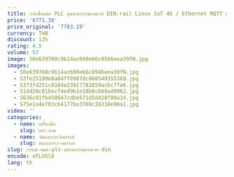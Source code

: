 ```yaml
---
title: การเชื่อมต่อ PLC อุตสาหกรรมเกตเวย์ DIN-rail Linux IoT 4G / Ethernet MQTT เกตเวย์
price: '6771.38'
price_original: '7783.19'
currency: THB
discount: 13%
rating: 4.5
volume: 57
image: S0e639760c9b14ac690e66c0586eea39fN.jpg
images:
  - S0e639760c9b14ac690e66c0586eea39fN.jpg
  - S3fe25109e8a84ff8987dc86854935536O.jpg
  - S373fd251c8104e23917782859acbcffeK.jpg
  - S14d20c81becf4ed9b1e18b0c689ad096Z.jpg
  - S636c01fb450947cdbe571d5d428f80a1X.jpg
  - S75e1a4e703cb4177be3709c26338e96a1.jpg
video: ''
categories:
  - name: เครื่องมือ
    slug: เคร-องม
  - name: วัดและการวิเคราะห์
    slug: ดและการว-เคราะห
slug: การเช-อมต-plc-ตสาหกรรมเกตเวย-din
encode: oFLUSl8
lang: th
---
```

  